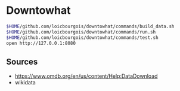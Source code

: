 # Downtowhat


```sh
$HOME/github.com/loicbourgois/downtowhat/commands/build_data.sh
$HOME/github.com/loicbourgois/downtowhat/commands/run.sh
$HOME/github.com/loicbourgois/downtowhat/commands/test.sh
open http://127.0.0.1:8080
```


## Sources

- https://www.omdb.org/en/us/content/Help:DataDownload 
- wikidata
